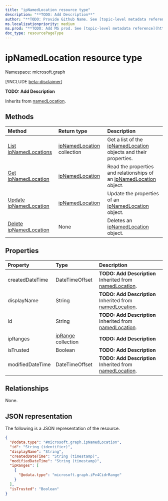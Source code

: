 ```yaml
---
title: "ipNamedLocation resource type"
description: "**TODO: Add Description**"
author: "**TODO: Provide Github Name. See [topic-level metadata reference](https://msgo.azurewebsites.net/add/document/guidelines/metadata.html#topic-level-metadata)**"
ms.localizationpriority: medium
ms.prod: "**TODO: Add MS prod. See [topic-level metadata reference](https://msgo.azurewebsites.net/add/document/guidelines/metadata.html#topic-level-metadata)**"
doc_type: resourcePageType
---
```


# ipNamedLocation resource type

Namespace: microsoft.graph

[!INCLUDE [beta-disclaimer](../../includes/beta-disclaimer.md)]

**TODO: Add Description**


Inherits from [namedLocation](../resources/namedlocation.md).

## Methods
|Method|Return type|Description|
|:---|:---|:---|
|[List ipNamedLocations](../api/ipnamedlocation-list.md)|[ipNamedLocation](../resources/ipnamedlocation.md) collection|Get a list of the [ipNamedLocation](../resources/ipnamedlocation.md) objects and their properties.|
|[Get ipNamedLocation](../api/ipnamedlocation-get.md)|[ipNamedLocation](../resources/ipnamedlocation.md)|Read the properties and relationships of an [ipNamedLocation](../resources/ipnamedlocation.md) object.|
|[Update ipNamedLocation](../api/ipnamedlocation-update.md)|[ipNamedLocation](../resources/ipnamedlocation.md)|Update the properties of an [ipNamedLocation](../resources/ipnamedlocation.md) object.|
|[Delete ipNamedLocation](../api/ipnamedlocation-delete.md)|None|Deletes an [ipNamedLocation](../resources/ipnamedlocation.md) object.|

## Properties
|Property|Type|Description|
|:---|:---|:---|
|createdDateTime|DateTimeOffset|**TODO: Add Description** Inherited from [namedLocation](../resources/namedlocation.md).|
|displayName|String|**TODO: Add Description** Inherited from [namedLocation](../resources/namedlocation.md).|
|id|String|**TODO: Add Description** Inherited from [namedLocation](../resources/namedlocation.md).|
|ipRanges|[ipRange](../resources/iprange.md) collection|**TODO: Add Description**|
|isTrusted|Boolean|**TODO: Add Description**|
|modifiedDateTime|DateTimeOffset|**TODO: Add Description** Inherited from [namedLocation](../resources/namedlocation.md).|

## Relationships
None.

## JSON representation
The following is a JSON representation of the resource.
<!-- {
  "blockType": "resource",
  "keyProperty": "id",
  "@odata.type": "microsoft.graph.ipNamedLocation",
  "baseType": "Microsoft.IdentityProtectionServices.namedLocation",
  "openType": false
}
-->
``` json
{
  "@odata.type": "#microsoft.graph.ipNamedLocation",
  "id": "String (identifier)",
  "displayName": "String",
  "createdDateTime": "String (timestamp)",
  "modifiedDateTime": "String (timestamp)",
  "ipRanges": [
    {
      "@odata.type": "microsoft.graph.iPv4CidrRange"
    }
  ],
  "isTrusted": "Boolean"
}
```

